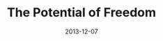 ---
layout: message
category: message
series: "The Gift of Freedom"
title: "The Potential of Freedom"
date: 2013-12-07
audio-description: "This year was like climbing the biggest mountain we’ve ever faced. It was exhausting, energizing, uncertain and wonderful, and now here we are—standing at the peak of 2013."
audio: "http://www.crossroads.net/players/media/hq/giftoffreedom_02.mp3"
audio-title: "The Potential of Freedom"
audio-duration: "45:32"
program-description: "Program - WK2&#58; Gift of Freedom"
program: "http://www.crossroads.net/players/media/hq/12_07-08_13ProgramFinal.pdf"
program-title: "The Potential of Freedom"
video-description: "This year was like climbing the biggest mountain we’ve ever faced. It was exhausting, energizing, uncertain and wonderful, and now here we are—standing at the peak of 2013."
video-title: "The Potential of Freedom"
video: "https://s3.amazonaws.com/crossroadsvideomessages/giftoffreedom_02.mp4"
video-poster: "https://www.crossroads.net/uploadedfiles/giftoffreedom_02_still.jpg"
---